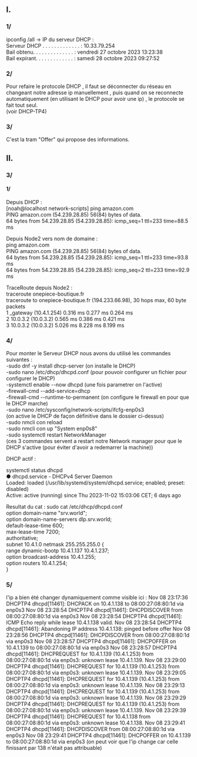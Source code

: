 ## I.
### 1/
ipconfig /all -> IP du serveur DHCP :  
Serveur DHCP . . . . . . . . . . . . . : 10.33.79.254  
Bail obtenu. . . . . . . . . . . . . . : vendredi 27 octobre 2023 13:23:38  
Bail expirant. . . . . . . . . . . . . : samedi 28 octobre 2023 09:27:52  

### 2/
Pour refaire le protocole DHCP , il faut se déconnecter du réseau en changeant notre adresse ip manuellement , puis quand on se reconnecte automatiquement (en utilisant le DHCP pour avoir une ip) , le protocole se fait tout seul.  
(voir DHCP-TP4)

### 3/
C'est la tram "Offer" qui propose des informations.

## II.
### 3/
#### 1/

Depuis DHCP :  
[noah@localhost network-scripts] ping amazon.com  
PING amazon.com (54.239.28.85) 56(84) bytes of data.  
64 bytes from 54.239.28.85 (54.239.28.85): icmp_seq=1 ttl=233 time=88.5 ms  

Depuis Node2 vers nom de domaine :  
ping amazon.com  
PING amazon.com (54.239.28.85) 56(84) bytes of data.  
64 bytes from 54.239.28.85 (54.239.28.85): icmp_seq=1 ttl=233 time=93.8 ms  
64 bytes from 54.239.28.85 (54.239.28.85): icmp_seq=2 ttl=233 time=92.9 ms  

TraceRoute depuis Node2 :  
traceroute onepiece-boutique.fr  
traceroute to onepiece-boutique.fr (194.233.66.98), 30 hops max, 60 byte packets  
 1  _gateway (10.4.1.254)  0.316 ms  0.277 ms  0.264 ms  
 2  10.0.3.2 (10.0.3.2)  0.565 ms  0.386 ms  0.421 ms  
 3  10.0.3.2 (10.0.3.2)  5.026 ms  8.228 ms  8.199 ms  

### 4/

Pour monter le Serveur DHCP nous avons du utilisé les commandes suivantes :  
-sudo dnf -y install dhcp-server  (on installe le DHCP)  
-sudo nano /etc/dhcp/dhcpd.conf (pour pouvoir configurer un fichier pour configurer le DHCP)  
-systemctl enable --now dhcpd (une fois parametrer on l'active)  
-firewall-cmd --add-service=dhcp  
-firewall-cmd --runtime-to-permanent  (on configure le firewall en pour que le DHCP marche)  
-sudo nano /etc/sysconfig/network-scripts/ifcfg-enp0s3  
(on active le DHCP de façon définitive dans le dossier ci-dessus)  
-sudo nmcli con reload  
-sudo nmcli con up "System enp0s8"  
-sudo systemctl restart NetworkManager  
(ces 3 commandes servent a restart notre Network manager pour que le DHCP s'active (pour éviter d'avoir a redemarrer la machine))  

DHCP actif :

systemctl status dhcpd  
● dhcpd.service - DHCPv4 Server Daemon  
     Loaded: loaded (/usr/lib/systemd/system/dhcpd.service;   enabled; preset: disabled)  
    Active: active (running) since Thu 2023-11-02 15:03:06 CET; 6 days ago  

Resultat du cat : 
sudo cat /etc/dhcp/dhcpd.conf  
option domain-name     "srv.world";  
option domain-name-servers     dlp.srv.world;  
default-lease-time 600;  
max-lease-time 7200;  
authoritative;  
subnet 10.4.1.0 netmask 255.255.255.0 {  
range dynamic-bootp 10.4.1.137 10.4.1.237;  
option broadcast-address 10.4.1.255;  
option routers 10.4.1.254;  
}  

### 5/

l'ip a bien été changer dynamiquement comme visible ici : 
Nov 08 23:17:36 DHCPTP4 dhcpd[11461]: DHCPACK on 10.4.1.138 to 08:00:27:08:80:1d via enp0s3
Nov 08 23:28:54 DHCPTP4 dhcpd[11461]: DHCPDISCOVER from 08:00:27:08:80:1d via enp0s3
Nov 08 23:28:54 DHCPTP4 dhcpd[11461]: ICMP Echo reply while lease 10.4.1.138 valid.
Nov 08 23:28:54 DHCPTP4 dhcpd[11461]: Abandoning IP address 10.4.1.138: pinged before offer
Nov 08 23:28:56 DHCPTP4 dhcpd[11461]: DHCPDISCOVER from 08:00:27:08:80:1d via enp0s3
Nov 08 23:28:57 DHCPTP4 dhcpd[11461]: DHCPOFFER on 10.4.1.139 to 08:00:27:08:80:1d via enp0s3
Nov 08 23:28:57 DHCPTP4 dhcpd[11461]: DHCPREQUEST for 10.4.1.139 (10.4.1.253) from 08:00:27:08:80:1d via enp0s3: unknown lease 10.4.1.139.
Nov 08 23:29:00 DHCPTP4 dhcpd[11461]: DHCPREQUEST for 10.4.1.139 (10.4.1.253) from 08:00:27:08:80:1d via enp0s3: unknown lease 10.4.1.139.
Nov 08 23:29:05 DHCPTP4 dhcpd[11461]: DHCPREQUEST for 10.4.1.139 (10.4.1.253) from 08:00:27:08:80:1d via enp0s3: unknown lease 10.4.1.139.
Nov 08 23:29:13 DHCPTP4 dhcpd[11461]: DHCPREQUEST for 10.4.1.139 (10.4.1.253) from 08:00:27:08:80:1d via enp0s3: unknown lease 10.4.1.139.
Nov 08 23:29:29 DHCPTP4 dhcpd[11461]: DHCPREQUEST for 10.4.1.139 (10.4.1.253) from 08:00:27:08:80:1d via enp0s3: unknown lease 10.4.1.139.
Nov 08 23:29:39 DHCPTP4 dhcpd[11461]: DHCPREQUEST for 10.4.1.138 from 08:00:27:08:80:1d via enp0s3: unknown lease 10.4.1.138.
Nov 08 23:29:41 DHCPTP4 dhcpd[11461]: DHCPDISCOVER from 08:00:27:08:80:1d via enp0s3
Nov 08 23:29:41 DHCPTP4 dhcpd[11461]: DHCPOFFER on 10.4.1.139 to 08:00:27:08:80:1d via enp0s3
(on peut voir que l'ip change car celle finissant par 138 n'était pas attribuable)